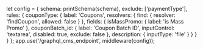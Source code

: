 let config = {
        schema: printSchema(schema),
        exclude: ['paymentType'],
        rules: {
            couponType: {
                label: 'Coupons',
                resolvers: {
                    find: {
                        resolver: 'findCoupon',
                        allowed: false
                    }
                },
                fields: {
                    isMassPromo: {
                        label: 'is Mass Promo'
                    },
                    couponBatch_id: {
                        label: 'Coupon Batch ID',
                        inputControl: 'textarea',
                        disabled: true,
                        exclude: false
                    },
                    description: {
                        inputType: 'file'
                    }
                }
            }
        }
    };
    app.use('/graphql_cms_endpoint', middleware(config));
